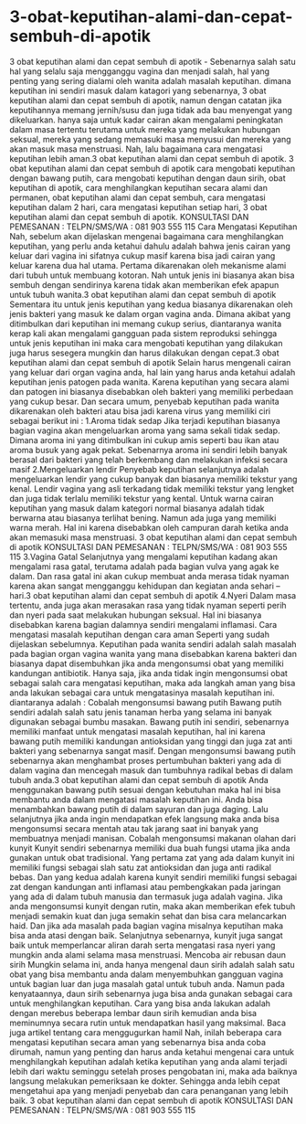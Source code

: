 # 3-obat-keputihan-alami-dan-cepat-sembuh-di-apotik
3 obat keputihan alami dan cepat sembuh di apotik - Sebenarnya salah satu hal yang selalu saja mengganggu vagina dan menjadi salah, hal yang penting yang sering dialami oleh wanita adalah masalah keputihan. dimana keputihan ini sendiri masuk dalam katagori yang sebenarnya, 3 obat keputihan alami dan cepat sembuh di apotik, namun dengan catatan jika keputihannya memang jernih/susu dan juga tidak ada bau menyengat yang dikeluarkan. hanya saja untuk kadar cairan akan mengalami peningkatan dalam masa tertentu terutama untuk mereka yang melakukan hubungan seksual, mereka yang sedang memasuki masa menyusui dan mereka yang akan masuk masa menstruasi. Nah, lalu bagaimana cara mengatasi keputihan lebih aman.3 obat keputihan alami dan cepat sembuh di apotik.    3 obat keputihan alami dan cepat sembuh di apotik  cara mengobati keputihan dengan bawang putih, cara mengobati keputihan dengan daun sirih, obat keputihan di apotik, cara menghilangkan keputihan secara alami dan permanen, obat keputihan alami dan cepat sembuh, cara mengatasi keputihan dalam 2 hari, cara mengatasi keputihan setiap hari, 3 obat keputihan alami dan cepat sembuh di apotik.   KONSULTASI DAN PEMESANAN :  TELPN/SMS/WA :  081 903 555 115    Cara Mengatasi Keputihan  Nah, sebelum akan dijelaskan mengenai bagaimana cara menghilangkan keputihan, yang perlu anda ketahui dahulu adalah bahwa jenis cairan yang keluar dari vagina ini sifatnya cukup masif karena bisa jadi cairan yang keluar karena dua hal utama. Pertama dikarenakan oleh mekanisme alami dari tubuh untuk membuang kotoran. Nah untuk jenis ini biasanya akan bisa sembuh dengan sendirinya karena tidak akan memberikan efek apapun untuk tubuh wanita.3 obat keputihan alami dan cepat sembuh di apotik  Sementara itu untuk jenis keputihan yang kedua biasanya dikarenakan oleh jenis bakteri yang masuk ke dalam organ vagina anda. Dimana akibat yang ditimbulkan dari keputihan ini memang cukup serius, diantaranya wanita kerap kali akan mengalami gangguan pada sistem reproduksi sehingga untuk jenis keputihan ini maka cara mengobati keputihan yang dilakukan juga harus sesegera mungkin dan harus dilakukan dengan cepat.3 obat keputihan alami dan cepat sembuh di apotik  Selain harus mengenali cairan yang keluar dari organ vagina anda, hal lain yang harus anda ketahui adalah keputihan jenis patogen pada wanita. Karena keputihan  yang secara alami dan patogen ini biasanya disebabkan oleh bakteri yang memiliki perbedaan yang cukup besar. Dan secara umum, penyebab keputihan pada wanita dikarenakan oleh bakteri atau bisa jadi karena virus yang memiliki ciri sebagai berikut ini :  1.Aroma tidak sedap  Jika terjadi keputihan biasanya bagian vagina akan mengeluarkan aroma yang sama sekali tidak sedap. Dimana aroma ini yang ditimbulkan ini cukup amis seperti bau ikan atau aroma busuk yang agak pekat. Sebenarnya aroma ini sendiri lebih banyak berasal dari bakteri yang telah berkembang dan melakukan infeksi secara masif  2.Mengeluarkan lendir  Penyebab keputihan selanjutnya adalah mengeluarkan lendir yang cukup banyak dan biasanya memiliki tekstur yang kenal. Lendir vagina yang asli terkadang tidak memiliki tekstur yang lengket dan juga tidak terlalu memiliki tekstur yang kental. Untuk warna cairan keputihan yang masuk dalam kategori normal biasanya adalah tidak berwarna atau biasanya terlihat bening. Namun ada juga yang memiliki warna merah. Hal ini karena disebabkan oleh campuran darah ketika anda akan memasuki masa menstruasi.    3 obat keputihan alami dan cepat sembuh di apotik  KONSULTASI DAN PEMESANAN :  TELPN/SMS/WA :  081 903 555 115   3.Vagina Gatal  Selanjutnya yang mengalami keputihan kadang akan mengalami rasa gatal, terutama adalah pada bagian vulva yang agak ke dalam. Dan rasa gatal ini akan cukup membuat anda merasa tidak nyaman karena akan sangat mengganggu kehidupan dan kegiatan anda sehari – hari.3 obat keputihan alami dan cepat sembuh di apotik  4.Nyeri  Dalam masa tertentu, anda juga akan merasakan rasa yang tidak nyaman seperti perih dan nyeri pada saat melakukan hubungan seksual. Hal ini biasanya disebabkan karena bagian dalamnya sendiri mengalami inflamasi.  Cara mengatasi masalah keputihan dengan cara aman  Seperti yang sudah dijelaskan sebelumnya. Keputihan pada wanita sendiri adalah salah masalah pada bagian organ vagina wanita yang mana disebabkan karena bakteri dan biasanya dapat disembuhkan jika anda mengonsumsi obat  yang memiliki kandungan antibiotik. Hanya saja, jika anda tidak ingin mengonsumsi obat sebagai salah cara mengatasi keputihan, maka ada langkah aman yang bisa anda lakukan sebagai cara untuk mengatasinya masalah keputihan ini. diantaranya adalah :  Cobalah mengonsumsi bawang putih  Bawang putih sendiri adalah salah satu jenis tanaman herba yang selama ini banyak digunakan sebagai bumbu masakan. Bawang putih ini sendiri, sebenarnya memiliki manfaat untuk mengatasi masalah keputihan, hal ini karena bawang putih memiliki kandungan antioksidan yang tinggi dan juga zat anti bakteri yang sebenarnya sangat masif. Dengan mengonsumsi bawang putih sebenarnya akan menghambat proses pertumbuhan bakteri yang ada di dalam vagina dan mencegah masuk dan tumbuhnya radikal bebas di dalam tubuh anda.3 obat keputihan alami dan cepat sembuh di apotik  Anda menggunakan bawang putih sesuai dengan kebutuhan maka hal ini bisa membantu anda dalam mengatasi masalah keputihan ini. Anda bisa menambahkan bawang putih di dalam sayuran dan juga daging. Lalu selanjutnya jika anda ingin mendapatkan efek langsung maka anda bisa mengonsumsi secara mentah atau tak jarang saat ini banyak yang membuatnya menjadi manisan.  Cobalah mengonsumsi makanan olahan dari kunyit  Kunyit sendiri sebenarnya memiliki dua buah fungsi utama jika anda gunakan untuk obat tradisional. Yang pertama zat yang ada dalam kunyit ini memiliki fungsi sebagai slah satu zat antioksidan dan juga anti radikal bebas. Dan yang kedua adalah karena kunyit sendiri memiliki fungsi sebagai zat dengan kandungan anti inflamasi atau pembengkakan pada jaringan yang ada di dalam tubuh manusia dan termasuk juga adalah vagina.  Jika anda mengonsumsi kunyit dengan rutin, maka akan memberikan efek tubuh menjadi semakin kuat dan juga semakin sehat dan bisa cara melancarkan haid. Dan jika ada masalah pada bagian vagina misalnya keputihan maka bisa anda atasi dengan baik. Selanjutnya sebenarnya, kunyit juga sangat baik untuk memperlancar aliran darah serta mengatasi rasa nyeri yang mungkin anda alami selama masa menstruasi.  Mencoba air rebusan daun sirih  Mungkin selama ini, anda hanya mengenal daun sirih adalah salah satu obat yang bisa membantu anda dalam menyembuhkan gangguan vagina untuk bagian luar dan juga masalah gatal untuk tubuh anda. Namun pada kenyataannya, daun sirih sebenarnya juga bisa anda gunakan sebagai cara untuk menghilangkan keputihan. Cara yang bisa anda lakukan adalah dengan merebus beberapa lembar daun sirih kemudian anda bisa meminumnya secara rutin untuk mendapatkan hasil yang maksimal. Baca juga artikel tentang cara menggugurkan hamil  Nah, inilah beberapa cara mengatasi keputihan secara aman yang sebenarnya bisa anda coba dirumah, namun yang penting dan harus anda ketahui mengenai cara untuk menghilangkah keputihan adalah ketika keputihan yang anda alami terjadi lebih dari waktu seminggu setelah proses pengobatan ini, maka ada baiknya langsung melakukan pemeriksaan ke dokter. Sehingga anda lebih cepat mengetahui apa yang menjadi penyebab dan cara penanganan yang lebih baik.    3 obat keputihan alami dan cepat sembuh di apotik  KONSULTASI DAN PEMESANAN :  TELPN/SMS/WA :  081 903 555 115
